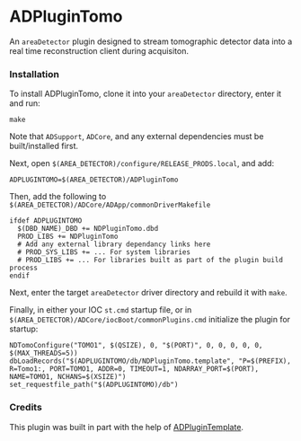 # ADPluginTomo

An `areaDetector` plugin designed to stream tomographic detector data into a real time reconstruction client during acquisiton.

### Installation

To install ADPluginTomo, clone it into your `areaDetector` directory, enter it and run:

```
make
```

Note that `ADSupport`, `ADCore`, and any external dependencies must be built/installed first. 

Next, open `$(AREA_DETECTOR)/configure/RELEASE_PRODS.local`, and add:

```
ADPLUGINTOMO=$(AREA_DETECTOR)/ADPluginTomo
```

Then, add the following to `$(AREA_DETECTOR)/ADCore/ADApp/commonDriverMakefile`

```
ifdef ADPLUGINTOMO
  $(DBD_NAME)_DBD += NDPluginTomo.dbd
  PROD_LIBS += NDPluginTomo
  # Add any external library dependancy links here
  # PROD_SYS_LIBS += ... For system libraries
  # PROD_LIBS += ... For libraries built as part of the plugin build process
endif
```

Next, enter the target `areaDetector` driver directory and rebuild it with `make`.

Finally, in either your IOC `st.cmd` startup file, or in `$(AREA_DETECTOR)/ADCore/iocBoot/commonPlugins.cmd` initialize the plugin for startup:

```
NDTomoConfigure("TOMO1", $(QSIZE), 0, "$(PORT)", 0, 0, 0, 0, 0, $(MAX_THREADS=5))
dbLoadRecords("$(ADPLUGINTOMO/db/NDPluginTomo.template", "P=$(PREFIX), R=Tomo1:, PORT=TOMO1, ADDR=0, TIMEOUT=1, NDARRAY_PORT=$(PORT), NAME=TOMO1, NCHANS=$(XSIZE)")
set_requestfile_path("$(ADPLUGINTOMO)/db")
```

### Credits

This plugin was built in part with the help of [ADPluginTemplate](https://github.com/jwlodek/ADPluginTemplate).
